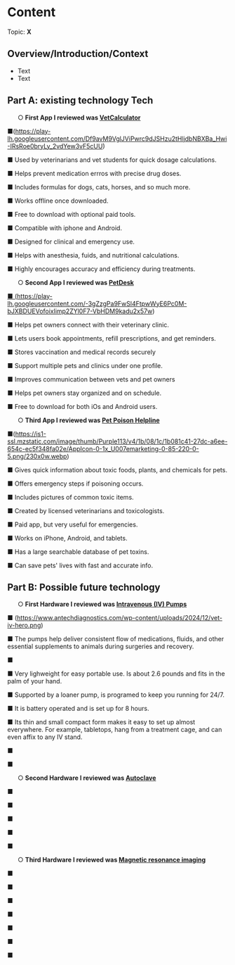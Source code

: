 # Content
Topic: **X**

## Overview/Introduction/Context
* Text
* Text

## Part A: existing technology Tech
<ul>
 &#9675; <b>First App I reviewed was <a href="https://vetcalculators.com/"> VetCalculator </a>
</b>
</ul>

&#9632;(https://play-lh.googleusercontent.com/Df9avM9VglJViPwrc9dJSHzu2tHljdbNBXBa_Hwi-IRsRoe0bryLy_2vdYew3vF5cUU)

&#9632; Used by veterinarians and vet students for quick dosage calculations.

&#9632; Helps prevent medication errros with precise drug doses.

&#9632; Includes formulas for dogs, cats, horses, and so much more.

&#9632; Works offline once downloaded.

&#9632; Free to download with optional paid tools.

&#9632; Compatible with iphone and Android.

&#9632; Designed for clinical and emergency use.

&#9632; Helps with anesthesia, fuids, and nutritional calculations.

&#9632; Highly encourages accuracy and efficiency during treatments.

<ul>
&#9675; <b>Second App I reviewed was <a href= "https://petdesk.com/"> PetDesk</b>
</ul>  

&#9632; (https://play-lh.googleusercontent.com/-3gZzgPa9FwSl4FtpwWyE6Pc0M-bJXBDUEVofoixlimp2ZYl0F7-VbHDM9kadu2x57w)

&#9632; Helps pet owners connect with their veterinary clinic.

&#9632; Lets users book appointments, refill prescriptions, and get reminders.

&#9632; Stores vaccination and medical records securely

&#9632; Support multiple pets and clinics under one profile.

&#9632; Improves communication between vets and pet owners

&#9632; Helps pet owners stay organized and on schedule. 

&#9632; Free to download for both iOs and Android users. 

<ul>
&#9675; <b>Third App I reviewed was <a href="https://www.petpoisonhelpline.com/"> Pet Poison Helpline </a>
</b>
</ul>  

&#9632;(https://is1-ssl.mzstatic.com/image/thumb/Purple113/v4/1b/08/1c/1b081c41-27dc-a6ee-654c-ec5f348fa02e/AppIcon-0-1x_U007emarketing-0-85-220-0-5.png/230x0w.webp)

&#9632; Gives quick information about toxic foods, plants, and chemicals for pets.

&#9632; Offers emergency steps if poisoning occurs.

&#9632; Includes pictures of common toxic items.

&#9632; Created by licensed veterinarians and toxicologists.

&#9632; Paid app, but very useful for emergencies.

&#9632; Works on iPhone, Android, and tablets.

&#9632; Has a large searchable database of pet toxins.

&#9632; Can save pets' lives with fast and accurate info. 


## Part B: Possible future technology
<ul>
  &#9675; <b>First Hardware I reviewed was <a href="https://www.antechdiagnostics.com/antech-product/iv-pump/"> Intravenous (IV) Pumps</a> </b>
</ul>

&#9632; (https://www.antechdiagnostics.com/wp-content/uploads/2024/12/vet-iv-hero.png)
   
&#9632; The pumps help deliver consistent flow of medications, fluids, and other essential supplements to animals during surgeries and recovery. 

&#9632; 

&#9632; Very lighweight for easy portable use. Is about 2.6 pounds and fits in the palm of your hand.  

&#9632; Supported by a loaner pump, is programed to keep you running for 24/7. 

&#9632; It is battery operated and is set up for 8 hours. 

&#9632; Its thin and small compact form makes it easy to set up almost everywhere. For example, tabletops, hang from a treatment cage, and can even affix to any IV stand. 

&#9632; 

&#9632; 

<ul>
  &#9675; <b>Second Hardware I reviewed was <a href="(link)">Autoclave</a> </b>
</ul>

&#9632; 

&#9632; 

&#9632; 

&#9632; 

&#9632; 


 <ul>
  &#9675; <b>Third Hardware I reviewed was <a href="(link)"> Magnetic resonance imaging</a> </b>
</ul>

&#9632; 

&#9632; 

&#9632; 

&#9632; 

&#9632; 

&#9632;

&#9632;

